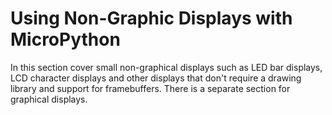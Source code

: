 # Using Non-Graphic Displays with MicroPython

In this section cover small non-graphical displays such as LED bar displays, LCD character displays and other displays that don't require a drawing library and support for framebuffers.  There is a separate section for graphical displays.